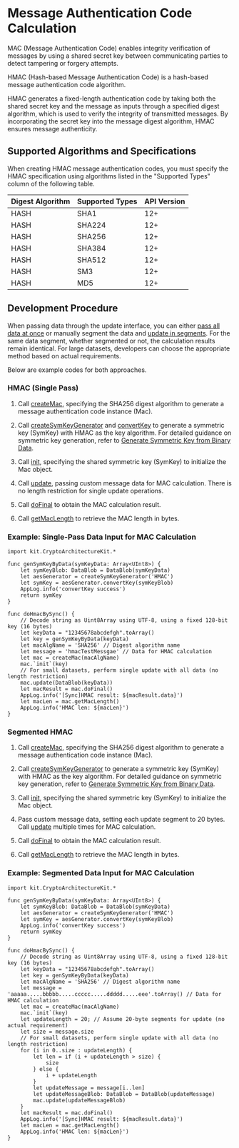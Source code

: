 # Message Authentication Code Calculation

MAC (Message Authentication Code) enables integrity verification of messages by using a shared secret key between communicating parties to detect tampering or forgery attempts.

HMAC (Hash-based Message Authentication Code) is a hash-based message authentication code algorithm.

HMAC generates a fixed-length authentication code by taking both the shared secret key and the message as inputs through a specified digest algorithm, which is used to verify the integrity of transmitted messages. By incorporating the secret key into the message digest algorithm, HMAC ensures message authenticity.

## Supported Algorithms and Specifications

When creating HMAC message authentication codes, you must specify the HMAC specification using algorithms listed in the "Supported Types" column of the following table.

| Digest Algorithm | Supported Types | API Version |
| ---------------- | --------------- | ----------- |
| HASH | SHA1 | 12+ |
| HASH | SHA224 | 12+ |
| HASH | SHA256 | 12+ |
| HASH | SHA384 | 12+ |
| HASH | SHA512 | 12+ |
| HASH | SM3 | 12+ |
| HASH | MD5 | 12+ |

## Development Procedure

When passing data through the update interface, you can either [pass all data at once](#hmac-single-pass) or manually segment the data and [update in segments](#segmented-hmac). For the same data segment, whether segmented or not, the calculation results remain identical. For large datasets, developers can choose the appropriate method based on actual requirements.

Below are example codes for both approaches.

### HMAC (Single Pass)

1. Call [createMac](../../../../API_Reference/source_en/apis/CryptoArchitectureKit/cj-apis-crypto.md#func-createmacstring), specifying the SHA256 digest algorithm to generate a message authentication code instance (Mac).

2. Call [createSymKeyGenerator](../../../../API_Reference/source_en/apis/CryptoArchitectureKit/cj-apis-crypto.md#func-createsymkeygeneratorstring) and [convertKey](../../../../API_Reference/source_en/apis/CryptoArchitectureKit/cj-apis-crypto.md#func-convertkeydatablob) to generate a symmetric key (SymKey) with HMAC as the key algorithm.
   For detailed guidance on symmetric key generation, refer to [Generate Symmetric Key from Binary Data](./cj-crypto-convert-binary-data-to-sym-key.md).

3. Call [init](../../../../API_Reference/source_en/apis/CryptoArchitectureKit/cj-apis-crypto.md#func-initsymkey), specifying the shared symmetric key (SymKey) to initialize the Mac object.

4. Call [update](../../../../API_Reference/source_en/apis/CryptoArchitectureKit/cj-apis-crypto.md#func-updatedatablob-1), passing custom message data for MAC calculation. There is no length restriction for single update operations.

5. Call [doFinal](../../../../API_Reference/source_en/apis/CryptoArchitectureKit/cj-apis-crypto.md#func-dofinal) to obtain the MAC calculation result.

6. Call [getMacLength](../../../../API_Reference/source_en/apis/CryptoArchitectureKit/cj-apis-crypto.md#func-getmaclength) to retrieve the MAC length in bytes.

### Example: Single-Pass Data Input for MAC Calculation

<!-- compile -->

```cangjie
import kit.CryptoArchitectureKit.*

func genSymKeyByData(symKeyData: Array<UInt8>) {
    let symKeyBlob: DataBlob = DataBlob(symKeyData)
    let aesGenerator = createSymKeyGenerator('HMAC')
    let symKey = aesGenerator.convertKey(symKeyBlob)
    AppLog.info('convertKey success')
    return symKey
}

func doHmacBySync() {
    // Decode string as Uint8Array using UTF-8, using a fixed 128-bit key (16 bytes)
    let keyData = "12345678abcdefgh".toArray()
    let key = genSymKeyByData(keyData)
    let macAlgName = 'SHA256' // Digest algorithm name
    let message = 'hmacTestMessgae' // Data for HMAC calculation
    let mac = createMac(macAlgName)
    mac.`init`(key)
    // For small datasets, perform single update with all data (no length restriction)
    mac.update(DataBlob(keyData))
    let macResult = mac.doFinal()
    AppLog.info('[Sync]HMAC result: ${macResult.data}')
    let macLen = mac.getMacLength()
    AppLog.info('HMAC len: ${macLen}')
}
```

### Segmented HMAC

1. Call [createMac](../../../../API_Reference/source_en/apis/CryptoArchitectureKit/cj-apis-crypto.md#func-createmacstring), specifying the SHA256 digest algorithm to generate a message authentication code instance (Mac).

2. Call [createSymKeyGenerator](../../../../API_Reference/source_en/apis/CryptoArchitectureKit/cj-apis-crypto.md#func-createsymkeygeneratorstring) to generate a symmetric key (SymKey) with HMAC as the key algorithm.
   For detailed guidance on symmetric key generation, refer to [Generate Symmetric Key from Binary Data](./cj-crypto-convert-binary-data-to-sym-key.md).

3. Call [init](../../../../API_Reference/source_en/apis/CryptoArchitectureKit/cj-apis-crypto.md#func-initsymkey), specifying the shared symmetric key (SymKey) to initialize the Mac object.

4. Pass custom message data, setting each update segment to 20 bytes. Call [update](../../../../API_Reference/source_en/apis/CryptoArchitectureKit/cj-apis-crypto.md#func-updatedatablob-1) multiple times for MAC calculation.

5. Call [doFinal](../../../../API_Reference/source_en/apis/CryptoArchitectureKit/cj-apis-crypto.md#func-dofinal) to obtain the MAC calculation result.

6. Call [getMacLength](../../../../API_Reference/source_en/apis/CryptoArchitectureKit/cj-apis-crypto.md#func-getmaclength) to retrieve the MAC length in bytes.

### Example: Segmented Data Input for MAC Calculation

<!-- compile -->

```cangjie
import kit.CryptoArchitectureKit.*

func genSymKeyByData(symKeyData: Array<UInt8>) {
    let symKeyBlob: DataBlob = DataBlob(symKeyData)
    let aesGenerator = createSymKeyGenerator('HMAC')
    let symKey = aesGenerator.convertKey(symKeyBlob)
    AppLog.info('convertKey success')
    return symKey
}

func doHmacBySync() {
    // Decode string as Uint8Array using UTF-8, using a fixed 128-bit key (16 bytes)
    let keyData = "12345678abcdefgh".toArray()
    let key = genSymKeyByData(keyData)
    let macAlgName = 'SHA256' // Digest algorithm name
    let message = 'aaaaa.....bbbbb.....ccccc.....ddddd.....eee'.toArray() // Data for HMAC calculation
    let mac = createMac(macAlgName)
    mac.`init`(key)
    let updateLength = 20; // Assume 20-byte segments for update (no actual requirement)
    let size = message.size
    // For small datasets, perform single update with all data (no length restriction)
    for (i in 0..size : updateLength) {
        let len = if (i + updateLength > size) {
            size
        } else {
            i + updateLength
        }
        let updateMessage = message[i..len]
        let updateMessageBlob: DataBlob = DataBlob(updateMessage)
        mac.update(updateMessageBlob)
    }
    let macResult = mac.doFinal()
    AppLog.info('[Sync]HMAC result: ${macResult.data}')
    let macLen = mac.getMacLength()
    AppLog.info('HMAC len: ${macLen}')
}
```